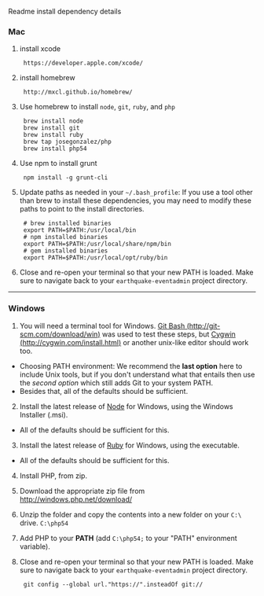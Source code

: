 Readme install dependency details

### Mac ###

1. install xcode

        https://developer.apple.com/xcode/

2. install homebrew

        http://mxcl.github.io/homebrew/

3. Use homebrew to install `node`, `git`, `ruby`, and `php`

        brew install node
        brew install git
        brew install ruby
        brew tap josegonzalez/php
        brew install php54

4. Use npm to install grunt

        npm install -g grunt-cli

5. Update paths as needed in your `~/.bash_profile`:
   If you use a tool other than brew to install these dependencies, you may
   need to modify these paths to point to the install directories.

        # brew installed binaries
        export PATH=$PATH:/usr/local/bin
        # npm installed binaries
        export PATH=$PATH:/usr/local/share/npm/bin
        # gem installed binaries
        export PATH=$PATH:/usr/local/opt/ruby/bin

5. Close and re-open your terminal so that your new PATH is loaded.
   Make sure to navigate back to your `earthquake-eventadmin` project directory.

---
### Windows ###

1. You will need a terminal tool for Windows.
   [Git Bash (http://git-scm.com/download/win)](http://git-scm.com/download/win)
   was used to test these steps, but
   [Cygwin (http://cygwin.com/install.html)](http://cygwin.com/install.html)
   or another unix-like editor should work too.

  - Choosing PATH environment: We recommend the __last option__ here to include
     Unix tools, but if you don't understand what that entails then use the
     _second option_ which still adds Git to your system PATH.
  - Besides that, all of the defaults should be sufficient.

2. Install the latest release of [Node][] for Windows, using the Windows
   Installer (.msi).

  - All of the defaults should be sufficient for this.

3. Install the latest release of [Ruby][] for Windows, using the executable.

  - All of the defaults should be sufficient for this.

4. Install PHP, from zip.
  1. Download the appropriate zip file from http://windows.php.net/download/
  2. Unzip the folder and copy the contents into a new folder on your `C:\`
     drive.
      `C:\php54`
  3. Add PHP to your **PATH** (add `C:\php54;` to your "PATH" environment
     variable).

5. Close and re-open your terminal so that your new PATH is loaded.
   Make sure to navigate back to your `earthquake-eventadmin` project directory.

        git config --global url."https://".insteadOf git://

[Node]: http://nodejs.org/download/
[Ruby]: http://rubyinstaller.org/
